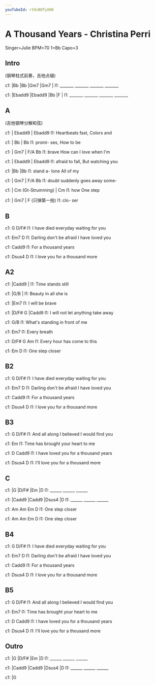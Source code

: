 ```yaml
---
youTubeId: rtOvBOTyX00
---
```


# A Thousand Years - Christina Perri

Singer=Julie BPM=70 1=Bb Capo=3

## Intro

(钢琴柱式前奏，吉他点缀)

c1: |Bb     |Bb     |Gm7    |Gm7    |
l1:  _______ _______ _______ _______

c1: |Ebadd9 |Ebadd9 |Bb     |F      |
l1:  _______ _______ _______ _______

## A

 (吉他钢琴分解和弦)

c1: | Ebadd9    | Ebadd9
l1:   Heartbeats  fast, Colors and

c1: | Bb    | Bb
l1:   promi-  ses, How to be

c1: | Gm7            | F/A       Bb
l1:   brave How can I  love when I'm

c1: | Ebadd9   | Ebadd9
l1:   afraid to  fall, But watching you

c1: |Bb       |Bb
l1:  stand  a- lone  All of my

c1: | Gm7           | F/A   Bb
l1:   doubt suddenly  goes away some-

c1: | Cm  (Gt-Strumming)  | Cm
l1:   how                   One step

c1: | Gm7   | F (只弹第一拍)
l1:   clo-    ser

## B

c1: G                            D/F#
l1: I have died everyday waiting for you

c1: Em7                            D
l1: Darling don't be afraid I have loved you

c1:       Cadd9
l1: For a thousand years

c1:                  Dsus4    D
l1: I love you for a thousand more

## A2

c1: |Cadd9      |
l1:  Time stands still

c1:          |G/B    |
l1: Beauty in all she is

c1:          |Em7
l1: I will be brave

c1:           |D/F#  G      |Cadd9
l1: I will not let  anything take away

c1:                    G/B
l1: What's standing in front of me

c1:       Em7
l1: Every breath

c1:       D/F#     G       Am
l1: Every hour has come to this

c1:          Em D
l1: One step closer

## B2

c1: G                            D/F#
l1: I have died everyday waiting for you

c1: Em7                            D
l1: Darling don't be afraid I have loved you

c1:       Cadd9
l1: For a thousand years

c1:                  Dsus4    D
l1: I love you for a thousand more

## B3

c1:     G                            D/F#
l1: And all along I believed I would find you

c1: Em
l1: Time has brought your heart to me

c1:        D               Cadd9
l1: I have loved you for a thousand years

c1:                     Dsus4    D
l1: I'll love you for a thousand more

## C

c1: |G     |D/F#  |Em    |D
l1:  ______ ______ ______

c1: |Cadd9 |Cadd9 |Dsus4 |D
l1:  ______ ______ ______

c1: Am Am       Em D
l1:    One step closer

c1: Am Am       Em D
l1:    One step closer

## B4

c1: G                            D/F#
l1: I have died everyday waiting for you

c1: Em7                            D
l1: Darling don't be afraid I have loved you

c1:       Cadd9
l1: For a thousand years

c1:                  Dsus4    D
l1: I love you for a thousand more

## B5

c1: G                                D/F#
l1: And all along I believed I would find you

c1: Em7
l1: Time has brought your heart to me

c1:        D               Cadd9
l1: I have loved you for a thousand years

c1:                     Dsus4    D
l1: I'll love you for a thousand more

## Outro

c1: |G     |D/F#  |Em    |D
l1:  ______ ______ ______

c1: |Cadd9 |Cadd9 |Dsus4 |D
l1:  ______ ______ ______

c1: |G
